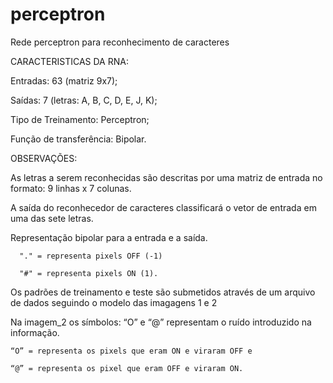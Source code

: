 # perceptron
Rede perceptron para reconhecimento de caracteres

CARACTERISTICAS DA RNA:

  Entradas: 63 (matriz 9x7);
  
  Saídas: 7 (letras: A, B, C, D, E, J, K);
  
  Tipo de Treinamento: Perceptron;
  
  Função de transferência: Bipolar.
  
  
  
OBSERVAÇÕES:

  As letras a serem reconhecidas são descritas por uma matriz de entrada no formato: 9 linhas x 7 colunas.
  
  A saída do reconhecedor de caracteres classificará o vetor de entrada em uma das sete letras.
  
  Representação bipolar para a entrada e a saída.
  
      "." = representa pixels OFF (-1)
      
      "#" = representa pixels ON (1).
      
  Os padrões de treinamento e teste são submetidos através de um arquivo de dados seguindo o modelo das imagagens 1 e 2
  
  Na imagem_2 os símbolos: “O” e “@” representam o ruído introduzido na informação.
  
    “O” = representa os pixels que eram ON e viraram OFF e
    
    “@” = representa os pixel que eram OFF e viraram ON. 
    
